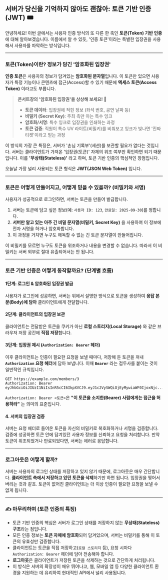 ## 서버가 당신을 기억하지 않아도 괜찮아: 토큰 기반 인증 (JWT) 🎟️

안녕하세요\! 이번 글에서는 사용자 인증 방식의 또 다른 한 축인 **토큰(Token) 기반 인증**에 대해 알아보겠습니다. 이름에서 알 수 있듯, '인증 토큰'이라는 특별한 입장권을 사용해서 사용자를 파악하는 방식입니다.

---

### 토큰(Token)이란? 정보가 담긴 '암호화된 입장권'

**인증 토큰**은 사용자의 정보가 담겨있는 **암호화된 문자열**입니다. 이 토큰만 있으면 사용자가 특정 기능이나 콘텐츠에 접근(Access)할 수 있기 때문에 **엑세스 토큰(Access Token)** 이라고도 부릅니다.

> **콘서트장의 '암호화된 입장권'을 상상해 보세요\! 🎫**
>
> - **토큰 데이터**: 입장권에 적힌 정보 (좌석 번호, 공연 날짜 등)
> - **비밀키 (Secret Key)**: 주최 측만 아는 특수 잉크
> - **암호화/서명**: 특수 잉크로 입장권을 인쇄하는 과정
> - **토큰 검증**: 직원이 특수 UV 라이트(비밀키)를 비춰보고 잉크가 빛나면 '진짜 티켓'이라고 믿는 과정

이 방식의 가장 큰 특징은, 서버가 '손님 기록부'(세션)를 보관할 필요가 없다는 것입니다. 서버는 클라이언트가 가져온 '입장권(토큰)' 자체의 위조 여부만 확인하면 되기 때문입니다. 이를 **'무상태(Stateless)'** 라고 하며, 토큰 기반 인증의 핵심적인 장점입니다.

오늘날 가장 널리 사용되는 토큰 형식은 **JWT(JSON Web Token)** 입니다.

---

### 토큰은 어떻게 만들어지고, 어떻게 믿을 수 있을까? (비밀키와 서명)

사용자가 성공적으로 로그인하면, 서버는 토큰을 만들어 발급합니다.

1.  서버는 토큰에 담고 싶은 정보(예: `사용자 ID: 123`, `만료일: 2025-09-30`)를 정합니다.
2.  **서버만 알고 있는 아주 긴 비밀 문자열(비밀키, Secret Key)** 을 사용하여 이 정보에 전자 서명을 하거나 암호화합니다.
3.  이 과정을 거치면 누구도 해독할 수 없는 긴 토큰 문자열이 만들어집니다.

이 비밀키를 모르면 누구도 토큰을 위조하거나 내용을 변경할 수 없습니다. 따라서 이 비밀키는 서버 외부로 절대 유출되어서는 안 됩니다.

---

### 토큰 기반 인증은 어떻게 동작할까요? (단계별 흐름)

#### **1단계: 로그인 & 암호화된 입장권 발급**

사용자가 로그인에 성공하면, 서버는 위에서 설명한 방식으로 토큰을 생성하여 **응답 본문(Body)에 담아** 클라이언트에게 전달합니다.

#### **2단계: 클라이언트의 입장권 보관**

클라이언트는 전달받은 토큰을 쿠키가 아닌 **로컬 스토리지(Local Storage)** 와 같은 브라우저 저장 공간에 **직접 저장**합니다.

#### **3단계: 입장권 제시 (`Authorization: Bearer` 헤더)**

이후 클라이언트는 인증이 필요한 요청을 보낼 때마다, 저장해 둔 토큰을 꺼내 **`Authorization` 요청 헤더**에 담아 보냅니다. 이때 **`Bearer`** 라는 접두사를 붙이는 것이 일반적인 규칙입니다.

```http
GET https://example.com/members/3
Authorization: Bearer eyJhbGciOiJIUzI1NiIsInR5cCI6IkpXVCJ9.eyJ1c2VySWQiOjEyMywiaWF0IjoxNjc...
```

`Authorization: Bearer <토큰>`은 **"이 토큰을 소지한(Bearer) 사람에게는 접근을 허용하라"** 는 의미의 표준입니다.

#### **4. 서버의 입장권 검증**

서버는 요청 헤더로 들어온 토큰을 자신의 비밀키로 복호화하거나 서명을 검증합니다. 검증에 성공하면 토큰 안에 담겨있던 사용자 정보를 신뢰하고 요청을 처리합니다. 만약 토큰이 위조되었거나 만료되었다면, 서버는 에러로 응답합니다.

---

### 로그아웃은 어떻게 할까?

서버는 사용자의 로그인 상태를 저장하고 있지 않기 때문에, 로그아웃은 매우 간단합니다. **클라이언트 측에서 저장하고 있던 토큰을 삭제**하기만 하면 됩니다. 입장권을 찢어서 버리는 것과 같죠. 토큰이 없어진 클라이언트는 더 이상 인증이 필요한 요청을 보낼 수 없게 됩니다.

---

### ✍️ 마무리하며 (토큰 인증의 특징)

- 토큰 기반 인증의 핵심은 서버가 로그인 상태를 저장하지 않는 **무상태(Stateless) 구조**라는 점입니다.
- 모든 인증 정보는 **토큰 자체에 암호화**되어 담겨있으며, 서버는 비밀키를 통해 이 토큰의 유효성만 검증합니다.
- 클라이언트는 토큰을 직접 저장하고(`로컬 스토리지` 등), 요청 시마다 `Authorization: Bearer` 헤더에 담아 전송해야 합니다.
- **로그아웃**은 클라이언트가 저장된 토큰을 삭제하는 것으로 간단하게 처리됩니다.
- 이 방식은 서버의 확장성이 매우 뛰어나고, 웹, 모바일 앱 등 다양한 클라이언트 환경을 지원하는 데 유리하여 현대적인 API에서 널리 사용됩니다.
